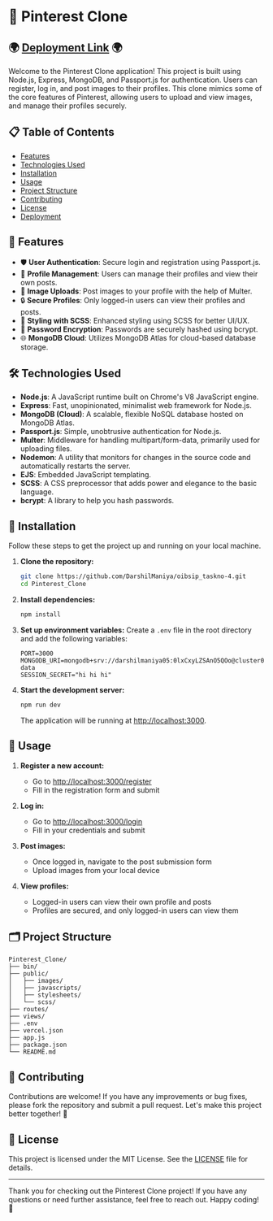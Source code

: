 # 📌 Pinterest Clone

## 🌍 [Deployment Link](https://pinterestclone-oeghr9l32-darshil-maniyas-projects.vercel.app) 🌍

Welcome to the Pinterest Clone application! This project is built using Node.js, Express, MongoDB, and Passport.js for authentication. Users can register, log in, and post images to their profiles. This clone mimics some of the core features of Pinterest, allowing users to upload and view images, and manage their profiles securely.

## 📋 Table of Contents
- [Features](#🌟-features)
- [Technologies Used](#🛠️-technologies-used)
- [Installation](#🚀-installation)
- [Usage](#📖-usage)
- [Project Structure](#🗂️-project-structure)
- [Contributing](#🤝-contributing)
- [License](#📄-license)
- [Deployment](#🌍-deployment)

## 🌟 Features
- 🛡️ **User Authentication**: Secure login and registration using Passport.js.
- 📝 **Profile Management**: Users can manage their profiles and view their own posts.
- 📸 **Image Uploads**: Post images to your profile with the help of Multer.
- 🔒 **Secure Profiles**: Only logged-in users can view their profiles and posts.
- 🎨 **Styling with SCSS**: Enhanced styling using SCSS for better UI/UX.
- 🔑 **Password Encryption**: Passwords are securely hashed using bcrypt.
- 🌐 **MongoDB Cloud**: Utilizes MongoDB Atlas for cloud-based database storage.

## 🛠️ Technologies Used
- **Node.js**: A JavaScript runtime built on Chrome's V8 JavaScript engine.
- **Express**: Fast, unopinionated, minimalist web framework for Node.js.
- **MongoDB (Cloud)**: A scalable, flexible NoSQL database hosted on MongoDB Atlas.
- **Passport.js**: Simple, unobtrusive authentication for Node.js.
- **Multer**: Middleware for handling multipart/form-data, primarily used for uploading files.
- **Nodemon**: A utility that monitors for changes in the source code and automatically restarts the server.
- **EJS**: Embedded JavaScript templating.
- **SCSS**: A CSS preprocessor that adds power and elegance to the basic language.
- **bcrypt**: A library to help you hash passwords.

## 🚀 Installation
Follow these steps to get the project up and running on your local machine.

1. **Clone the repository:**
   ```bash
   git clone https://github.com/DarshilManiya/oibsip_taskno-4.git
   cd Pinterest_Clone
   ```

2. **Install dependencies:**
   ```bash
   npm install
   ```

3. **Set up environment variables:**
   Create a `.env` file in the root directory and add the following variables:
   ```env
   PORT=3000
   MONGODB_URI=mongodb+srv://darshilmaniya05:0lxCxyLZSAnO5QOo@cluster0.2cehxaw.mongodb.net/pinterest-data
   SESSION_SECRET="hi hi hi"
   ```

4. **Start the development server:**
   ```bash
   npm run dev
   ```
   The application will be running at [http://localhost:3000](http://localhost:3000).

## 📖 Usage
1. **Register a new account:**
   - Go to [http://localhost:3000/register](http://localhost:3000/register)
   - Fill in the registration form and submit

2. **Log in:**
   - Go to [http://localhost:3000/login](http://localhost:3000/login)
   - Fill in your credentials and submit

3. **Post images:**
   - Once logged in, navigate to the post submission form
   - Upload images from your local device

4. **View profiles:**
   - Logged-in users can view their own profile and posts
   - Profiles are secured, and only logged-in users can view them

## 🗂️ Project Structure
```
Pinterest_Clone/
├── bin/
├── public/
│   ├── images/
│   ├── javascripts/
│   ├── stylesheets/
│   └── scss/
├── routes/
├── views/
├── .env
├── vercel.json
├── app.js
├── package.json
└── README.md
```

## 🤝 Contributing
Contributions are welcome! If you have any improvements or bug fixes, please fork the repository and submit a pull request. Let's make this project better together! 🎉

## 📄 License
This project is licensed under the MIT License. See the [LICENSE](LICENSE) file for details.

---

Thank you for checking out the Pinterest Clone project! If you have any questions or need further assistance, feel free to reach out. Happy coding! 🚀
